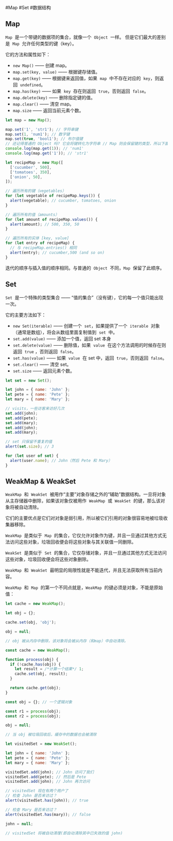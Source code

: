 #Map #Set #数据结构

## Map

`Map`  是一个带键的数据项的集合，就像一个  `Object`  一样。 但是它们最大的差别是  `Map`  允许任何类型的键（key）。

它的方法和属性如下：

- `new Map()` —— 创建 map。
- `map.set(key, value)` —— 根据键存储值。
- `map.get(key)` —— 根据键来返回值，如果  `map`  中不存在对应的  `key`，则返回  `undefined`。
- `map.has(key)` —— 如果  `key`  存在则返回  `true`，否则返回  `false`。
- `map.delete(key)` —— 删除指定键的值。
- `map.clear()` —— 清空 map。
- `map.size` —— 返回当前元素个数。

```js {.line-numbers}
let map = new Map();

map.set('1', 'str1'); // 字符串键
map.set(1, 'num1'); // 数字键
map.set(true, 'bool1'); // 布尔值键
// 还记得普通的 Object 吗? 它会将键转化为字符串 // Map 则会保留键的类型，所以下面这两个结果不同：
console.log(map.get(1)); // 'num1'
console.log(map.get('1')); // 'str1'
```

```js {.line-numbers}
let recipeMap = new Map([
  ['cucumber', 500],
  ['tomatoes', 350],
  ['onion', 50],
]);

// 遍历所有的键（vegetables）
for (let vegetable of recipeMap.keys()) {
  alert(vegetable); // cucumber, tomatoes, onion
}

// 遍历所有的值（amounts）
for (let amount of recipeMap.values()) {
  alert(amount); // 500, 350, 50
}

// 遍历所有的实体 [key, value]
for (let entry of recipeMap) {
  // 与 recipeMap.entries() 相同
  alert(entry); // cucumber,500 (and so on)
}
```

迭代的顺序与插入值的顺序相同。与普通的  `Object`  不同，`Map`  保留了此顺序。

## Set

`Set`  是一个特殊的类型集合 —— “值的集合”（没有键），它的每一个值只能出现一次。

它的主要方法如下：

- `new Set(iterable)` —— 创建一个  `set`，如果提供了一个  `iterable`  对象（通常是数组），将会从数组里面复制值到  `set`  中。
- `set.add(value)` —— 添加一个值，返回 set 本身
- `set.delete(value)` —— 删除值，如果  `value`  在这个方法调用的时候存在则返回  `true` ，否则返回  `false`。
- `set.has(value)` —— 如果  `value`  在 set 中，返回  `true`，否则返回  `false`。
- `set.clear()` —— 清空 set。
- `set.size` —— 返回元素个数。

```js {.line-numbers}
let set = new Set();

let john = { name: 'John' };
let pete = { name: 'Pete' };
let mary = { name: 'Mary' };

// visits，一些访客来访好几次
set.add(john);
set.add(pete);
set.add(mary);
set.add(john);
set.add(mary);

// set 只保留不重复的值
alert(set.size); // 3

for (let user of set) {
  alert(user.name); // John（然后 Pete 和 Mary）
}
```

## WeakMap & WeakSet

`WeakMap`  和  `WeakSet`  被用作“主要”对象存储之外的“辅助”数据结构。一旦将对象从主存储器中删除，如果该对象仅被用作  `WeakMap`  或  `WeakSet`  的键，那么该对象将被自动清除。

它们的主要优点是它们对对象是弱引用，所以被它们引用的对象很容易地被垃圾收集器移除。

`WeakMap`  是类似于  `Map`  的集合，它仅允许对象作为键，并且一旦通过其他方式无法访问这些对象，垃圾回收便会将这些对象与其关联值一同删除。

`WeakSet`  是类似于  `Set`  的集合，它仅存储对象，并且一旦通过其他方式无法访问这些对象，垃圾回收便会将这些对象删除。

`WeakMap`  和  `WeakSet`  最明显的局限性就是不能迭代，并且无法获取所有当前内容。

`WeakMap`  和  `Map`  的第一个不同点就是，`WeakMap`  的键必须是对象，不能是原始值：

```js {.line-numbers}
let cache = new WeakMap();

let obj = {};

cache.set(obj, 'obj');

obj = null;

// obj 被从内存中删除，该对象将会被从内存（和map）中自动清除。
```

```js {.line-numbers}
const cache = new WeakMap();

function process(obj) {
  if (!cache.has(obj)) {
    let result = /*计算一个结果*/ 1;
    cache.set(obj, result);
  }

  return cache.get(obj);
}

const obj = {}; // 一个逻辑对象

const r1 = process(obj);
const r2 = process(obj);

obj = null;

// 当 obj 被垃圾回收后，缓存中的数据也会被清除
```

```js {.line-numbers}
let visitedSet = new WeakSet();

let john = { name: 'John' };
let pete = { name: 'Pete' };
let mary = { name: 'Mary' };

visitedSet.add(john); // John 访问了我们
visitedSet.add(pete); // 然后是 Pete
visitedSet.add(john); // John 再次访问

// visitedSet 现在有两个用户了
// 检查 John 是否来访过？
alert(visitedSet.has(john)); // true

// 检查 Mary 是否来访过？
alert(visitedSet.has(mary)); // false

john = null;

// visitedSet 将被自动清理(即自动清除其中已失效的值 john)
```

